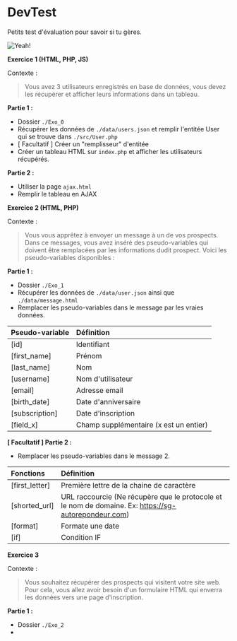 # DevTest
Petits test d'évaluation pour savoir si tu gères.

![Yeah!](https://media.giphy.com/media/8g63zqQ5RPt60/giphy.gif)

**Exercice 1 (HTML, PHP, JS)**

Contexte :
> Vous avez 3 utilisateurs enregistrés en base de données, vous devez les récupérer et afficher leurs informations dans un tableau.

__Partie 1 :__
- Dossier `./Exo_0`
- Récupérer les données de `./data/users.json` et remplir l'entitée User qui se trouve dans `./src/User.php`
- [ Facultatif ] Créer un "remplisseur" d'entitée
- Créer un tableau HTML sur `index.php` et afficher les utilisateurs récupérés.

__Partie 2 :__ 
- Utiliser la page `ajax.html`
- Remplir le tableau en AJAX

**Exercice 2 (HTML, PHP)**

Contexte : 
> Vous vous apprêtez à envoyer un message à un de vos prospects. Dans ce messages, vous avez inséré des pseudo-variables qui doivent être remplacées par les informations dudit prospect. Voici les pseudo-variables disponibles :

__Partie 1 :__
- Dossier `./Exo_1`
- Récupérer les données de `./data/user.json` ainsi que `./data/message.html`
- Remplacer les pseudo-variables dans le message par les vraies données.

| Pseudo-variable   | Définition                                |
| :------------     | :---                                      |
| [id]              |   Identifiant                             |
| [first_name]      |   Prénom                                  |
| [last_name]       |   Nom                                     |
| [username]        |   Nom d'utilisateur                       |
| [email]           |   Adresse email                           |
| [birth_date]      |   Date d'anniversaire                     |
| [subscription]    |   Date d'inscription                      |
| [field_x]         |   Champ supplémentaire (x est un entier)  |

__[ Facultatif ] Partie 2 :__
- Remplacer les pseudo-variables dans le message 2.

| Fonctions         | Définition                                    |
| :------------     | :---                                          |
| [first_letter]    |   Première lettre de la chaine de caractère   |
| [shorted_url]     |   URL raccourcie (Ne récupère que le protocole et le nom de domaine. Ex: https://sg-autorepondeur.com)|
| [format]          |   Formate une date                            |
| [if]              |   Condition IF                                |

**Exercice 3**

Contexte : 
> Vous souhaitez récupérer des prospects qui visitent votre site web. Pour cela, vous allez avoir besoin d'un formulaire HTML qui enverra les données vers une page d'inscription.

__Partie 1 :__
- Dossier `./Exo_2`
- 